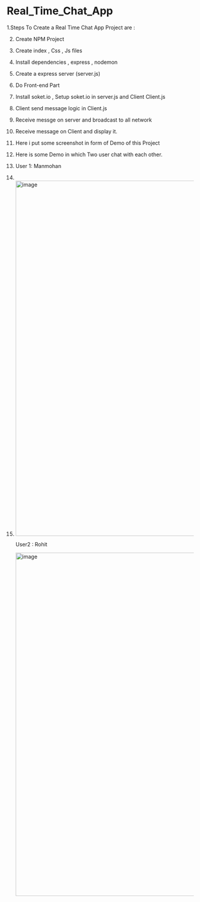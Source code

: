 # Real_Time_Chat_App

1.Steps To Create a Real Time Chat App Project are : 

2. Create NPM Project
3. Create index , Css , Js files
4. Install dependencies  , express , nodemon 
5. Create a express server (server.js)
6. Do Front-end Part
7. Install soket.io , Setup soket.io in server.js and Client Client.js
8. Client send message logic in Client.js
9. Receive messge on server and broadcast to all network
10. Receive message on Client and display it.

11. Here i put some screenshot in form of Demo of this Project

12. Here is some Demo in which Two user chat with each other.

13. User 1: Manmohan
14. 
15. <img width="954" alt="image" src="https://github.com/Manmoh4n/Real_Time_Chat_App/assets/90148527/3551247e-c04a-40aa-894a-aba36e0e2f4a">

    

    User2 : Rohit
    
    <img width="922" alt="image" src="https://github.com/Manmoh4n/Real_Time_Chat_App/assets/90148527/3a46641b-5c9d-4027-8f3e-f014702b49a9">





